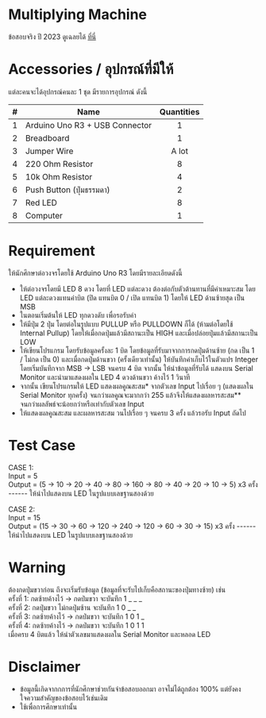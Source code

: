 # Multiplying Machine

ข้อสอบจริง ปี 2023 ดูเฉลยได้ [ที่นี่](https://github.com/paratpanu18/introduction-to-computer-engineering/tree/main/FinalLabExam)

# Accessories / อุปกรณ์ที่มีให้

แต่ละคนจะได้อุปกรณ์คนละ 1 ชุด มีรายการอุปกรณ์ ดังนี้ 

| \#  | Name                                             | Quantities|
| :-: | ------------------------------------------------ | :-------: |
|  1  | Arduino Uno R3 + USB Connector                   |     1     |
|  2  | Breadboard                                       |     1     |
|  3  | Jumper Wire                                      |    A lot  |
|  4  | 220 Ohm Resistor                                 |     8     |
|  5  | 10k Ohm Resistor                                 |     4     |
|  6  | Push Button (ปุ่มธรรมดา)                           |     2     |
|  7  | Red LED                                          |     8     |
|  8  | Computer                                         |     1     |

# Requirement

ให้นักศึกษาต่อวงจรโดยใช้ Arduino Uno R3 โดยมีรายละเอียดดังนี้

- ให้ต่อวงจรโดยมี LED 8 ดวง โดยที่ LED แต่ละดวง ต้องต่อกับตัวต้านทานที่มีค่าเหมาะสม โดย LED แต่ละดวงแทนค่าบิต (ปิด แทนบิต 0 / เปิด แทนบิต 1) โดยให้ LED ด้านซ้ายสุด เป็น MSB
- ในตอนเริ่มต้นให้ LED ทุกดวงดับ เพื่อรอรับค่า
- ให้มีปุ่ม 2 ปุ่ม โดยต่อในรูปแบบ PULLUP หรือ PULLDOWN ก็ได้ (ห้ามต่อโดยใช้ Internal Pullup) โดยให้เมื่อกดปุ่มแล้วมีสถานะเป็น HIGH และเมื่อปล่อยปุ่มแล้วมีสถานะเป็น LOW
- ให้เขียนโปรแกรม โดยรับข้อมูลครั้งละ 1 บิต โดยข้อมูลที่รับมาจากการกดปุ่มด้านซ้าย (กด เป็น 1 / ไม่กด เป็น 0) และเมื่อกดปุ่มด้านขวา (ครั้งเดียวเท่านั้น) ให้บันทึกค่าเก็บไว้ในตัวแปร Integer โดยเริ่มบันทึกจาก MSB -> LSB จนครบ 4 บิต จากนั้น ให้นำข้อมูลที่รับได้ แสดงบน Serial Monitor และนำมาแสดงผลใน LED 4 ดวงด้านขวา ค้างไว้ 1 วินาที
- จากนั้น เขียนโปรแกรมให้ LED แสดงผลคูณสะสม* จากตัวเลข Input ไปเรื่อย ๆ (แสดงผลใน Serial Monitor ทุกครั้ง) จนกว่าผลคูณจะมากกว่า 255 แล้วจึงให้แสดงผลหารสะสม** จนกว่าผลลัพธ์จะน้อยกว่าหรือเท่ากับตัวเลข Input
- ให้แสดงผลคูณสะสม และผลหารสะสม วนไปเรื่อย ๆ จนครบ 3 ครั้ง แล้วรอรับ Input ถัดไป

# Test Case
CASE 1:<br>
  Input = 5 <br>
  Output = (5 -> 10 -> 20 -> 40 -> 80 -> 160 -> 80 -> 40 -> 20 -> 10 -> 5) x3 ครั้ง ------ ให้นำไปแสดงบน LED ในรูปแบบเลขฐานสองด้วย<br>

CASE 2:<br>
  Input = 15<br>
  Output = (15 -> 30 -> 60 -> 120 -> 240 -> 120 -> 60 -> 30 -> 15) x3 ครั้ง ------ ให้นำไปแสดงบน LED ในรูปแบบเลขฐานสองด้วย<br>

# Warning 

ต้องกดปุ่มขวาก่อน ถึงจะเริ่มรับข้อมูล (ข้อมูลที่จะรับไปเก็บคือสถานะของปุ่มทางซ้าย) เช่น<br>
ครั้งที่ 1: กดซ้ายค้างไว้ -> กดป่มขวา จะบันทึก 1 _ _ _<br>
ครั้งที่ 2: กดปุ่มขวา ไม่กดปุ่มซ้าน    จะบันทึก 1 0 _ _<br>
ครั้งที่ 3: กดซ้ายค้างไว้ -> กดป่มขวา จะบันทึก 1 0 1 _<br>
ครั้งที่ 4: กดซ้ายค้างไว้ -> กดป่มขวา จะบันทึก 1 0 1 1<br>
เมื่อครบ 4 บิตแล้ว ให้นำตัวเลขมาแสดงผลใน Serial Monitor และหลอด LED<br>

# Disclaimer

- ข้อมูลนี้เกิดจากกการที่นักศึกษาช่วยกันจำข้อสอบออกมา อาจไม่ได้ถูกต้อง 100% แต่ยังคงใจความสำคัญของข้อสอบไว้เช่นเดิม
- ใช้เพื่อการศึกษาเท่านั้น